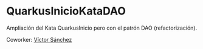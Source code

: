# QuarkusInicioKataDAO

Ampliación del Kata QuarkusInicio pero con el patrón DAO (refactorización).


Coworker: [Víctor Sánchez](https://github.com/VoctorSN)